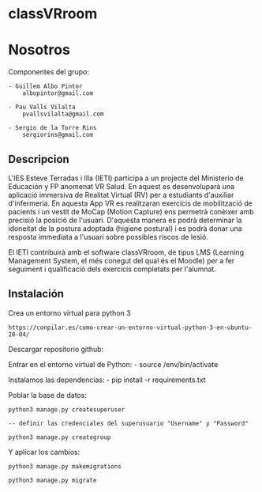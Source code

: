 # classVRroom
# Nosotros

Componentes del grupo:

    - Guillem Albo Pintor
        albopintor@gmail.com

    - Pau Valls Vilalta
        pvallsvilalta@gmail.com

    - Sergio de la Torre Rins
        sergiorins@gmail.com

## Descripcion

L'IES Esteve Terradas i Illa (IETI) participa a un projecte del Ministerio de Educación y FP anomenat VR Salud. En aquest es desenvoluparà una aplicació immersiva de Realitat Virtual (RV) per a estudiants d'auxiliar d'infermeria. En aquesta App VR es realitzaran exercicis de mobilització de pacients i un vestit de MoCap (Motion Capture) ens permetrà conèixer amb precisió la posició de l'usuari. D'aquesta manera es podrà determinar la idoneitat de la postura adoptada (higiene postural) i es podrà donar una resposta immediata a l'usuari sobre possibles riscos de lesió.

El IETI contribuirà amb el software classVRroom, de tipus LMS (Learning Management System, el més conegut del qual és el Moodle) per a fer seguiment i qualificació dels exercicis completats per l'alumnat.

## Instalación

Crea un entorno virtual para python 3

    https://conpilar.es/como-crear-un-entorno-virtual-python-3-en-ubuntu-20-04/

Descargar repositorio github:


Entrar en el entorno virtual de Python:
    - source /env/bin/activate
    
Instalamos las dependencias:
    - pip install -r requirements.txt

Poblar la base de datos:

    python3 manage.py createsuperuser
    
    -- definir las credenciales del superusuario "Username" y "Password"

    python3 manage.py creategroup

Y aplicar los cambios:

    python3 manage.py makemigrations

    python3 manage.py migrate     


